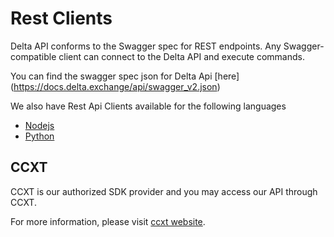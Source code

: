 # Rest Clients

Delta API conforms to the Swagger spec for REST endpoints. Any Swagger-compatible client can connect to the Delta API and execute commands.

You can find the swagger spec json for Delta Api [here]
(https://docs.delta.exchange/api/swagger_v2.json)

We also have Rest Api Clients available for the following languages

- [Nodejs](https://www.npmjs.com/package/delta-rest-client)
- [Python](https://pypi.org/project/delta-rest-client)


## CCXT
CCXT is our authorized SDK provider and you may access our API through CCXT. 

For more information, please visit [ccxt website](https://ccxt.trade).

